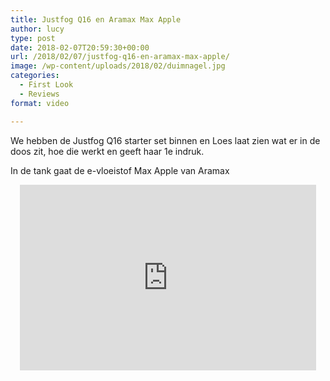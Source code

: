```yaml
---
title: Justfog Q16 en Aramax Max Apple
author: lucy
type: post
date: 2018-02-07T20:59:30+00:00
url: /2018/02/07/justfog-q16-en-aramax-max-apple/
image: /wp-content/uploads/2018/02/duimnagel.jpg
categories:
  - First Look
  - Reviews
format: video

---
```

We hebben de Justfog Q16 starter set binnen en Loes laat zien wat er in de doos zit, hoe die werkt en geeft haar 1e indruk.
  
In de tank gaat de e-vloeistof Max Apple van Aramax

<span class="embed-youtube" style="text-align:center; display: block;"><iframe class='youtube-player' type='text/html' width='474' height='297' src='https://www.youtube.com/embed/LmO8XjTHd98?version=3&#038;rel=1&#038;fs=1&#038;autohide=2&#038;showsearch=0&#038;showinfo=1&#038;iv_load_policy=1&#038;wmode=transparent' allowfullscreen='true' style='border:0;'></iframe></span>